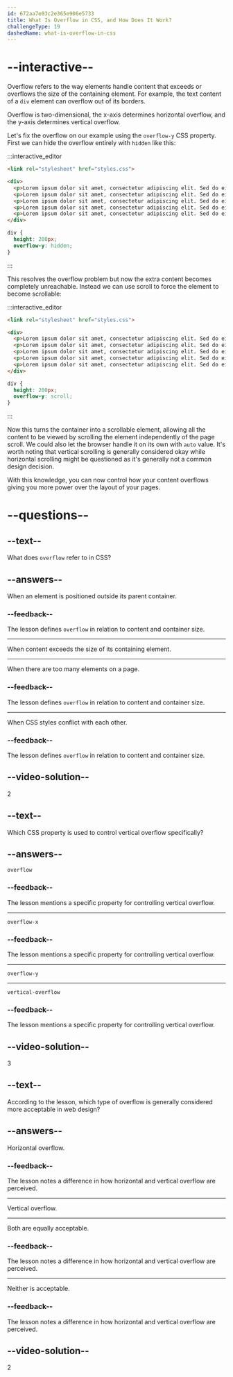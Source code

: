 ```yaml
---
id: 672aa7e03c2e365e906e5733
title: What Is Overflow in CSS, and How Does It Work?
challengeType: 19
dashedName: what-is-overflow-in-css
---
```


# --interactive--

Overflow refers to the way elements handle content that exceeds or overflows the size of the containing element. For example, the text content of a `div` element can overflow out of its borders.

Overflow is two-dimensional, the x-axis determines horizontal overflow, and the y-axis determines vertical overflow.

Let's fix the overflow on our example using the `overflow-y` CSS property. First we can hide the overflow entirely with `hidden` like this:

:::interactive_editor

```html
<link rel="stylesheet" href="styles.css">

<div>
  <p>Lorem ipsum dolor sit amet, consectetur adipiscing elit. Sed do eiusmod tempor incididunt ut labore et dolore magna aliqua.</p>
  <p>Lorem ipsum dolor sit amet, consectetur adipiscing elit. Sed do eiusmod tempor incididunt ut labore et dolore magna aliqua.</p>
  <p>Lorem ipsum dolor sit amet, consectetur adipiscing elit. Sed do eiusmod tempor incididunt ut labore et dolore magna aliqua.</p>
  <p>Lorem ipsum dolor sit amet, consectetur adipiscing elit. Sed do eiusmod tempor incididunt ut labore et dolore magna aliqua.</p>
  <p>Lorem ipsum dolor sit amet, consectetur adipiscing elit. Sed do eiusmod tempor incididunt ut labore et dolore magna aliqua.</p>
</div>
```

```css
div {
  height: 200px;
  overflow-y: hidden;
}
```

:::

This resolves the overflow problem but now the extra content becomes completely unreachable. Instead we can use scroll to force the element to become scrollable:

:::interactive_editor

```html
<link rel="stylesheet" href="styles.css">

<div>
  <p>Lorem ipsum dolor sit amet, consectetur adipiscing elit. Sed do eiusmod tempor incididunt ut labore et dolore magna aliqua.</p>
  <p>Lorem ipsum dolor sit amet, consectetur adipiscing elit. Sed do eiusmod tempor incididunt ut labore et dolore magna aliqua.</p>
  <p>Lorem ipsum dolor sit amet, consectetur adipiscing elit. Sed do eiusmod tempor incididunt ut labore et dolore magna aliqua.</p>
  <p>Lorem ipsum dolor sit amet, consectetur adipiscing elit. Sed do eiusmod tempor incididunt ut labore et dolore magna aliqua.</p>
  <p>Lorem ipsum dolor sit amet, consectetur adipiscing elit. Sed do eiusmod tempor incididunt ut labore et dolore magna aliqua.</p>
</div>
```

```css
div {
  height: 200px;
  overflow-y: scroll;
}
```

:::

Now this turns the container into a scrollable element, allowing all the content to be viewed by scrolling the element independently of the page scroll. We could also let the browser handle it on its own with `auto` value. It's worth noting that vertical scrolling is generally considered okay while horizontal scrolling might be questioned as it's generally not a common design decision.

With this knowledge, you can now control how your content overflows giving you more power over the layout of your pages.

# --questions--

## --text--

What does `overflow` refer to in CSS?

## --answers--

When an element is positioned outside its parent container.

### --feedback--

The lesson defines `overflow` in relation to content and container size.

---

When content exceeds the size of its containing element.

---

When there are too many elements on a page.

### --feedback--

The lesson defines `overflow` in relation to content and container size.

---

When CSS styles conflict with each other.

### --feedback--

The lesson defines `overflow` in relation to content and container size.

## --video-solution--

2

## --text--

Which CSS property is used to control vertical overflow specifically?

## --answers--

`overflow`

### --feedback--

The lesson mentions a specific property for controlling vertical overflow.

---

`overflow-x`

### --feedback--

The lesson mentions a specific property for controlling vertical overflow.

---

`overflow-y`

---

`vertical-overflow`

### --feedback--

The lesson mentions a specific property for controlling vertical overflow.

## --video-solution--

3

## --text--

According to the lesson, which type of overflow is generally considered more acceptable in web design?

## --answers--

Horizontal overflow.

### --feedback--

The lesson notes a difference in how horizontal and vertical overflow are perceived.

---

Vertical overflow.

---

Both are equally acceptable.

### --feedback--

The lesson notes a difference in how horizontal and vertical overflow are perceived.

---

Neither is acceptable.

### --feedback--

The lesson notes a difference in how horizontal and vertical overflow are perceived.

## --video-solution--

2
